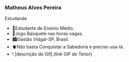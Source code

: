  ### Matheus Alves Pereira
 Estudande

 - 📘Estudante de Ensinio Médio.
 - 🏀Jogo Basquete nas horas vagas.
 - 🏙️Gastão Vidgal-SP, Brasil.
 - 🫀Não basta Conquistar a Sabedoria e preciso usa-lá.
 - ! [descrição do Gif[.(link GIF do Tenor) 
